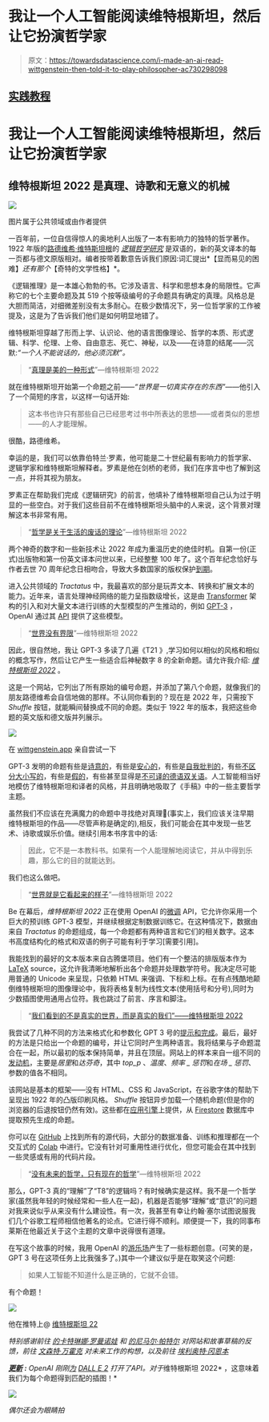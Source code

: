# 我让一个人工智能阅读维特根斯坦，然后让它扮演哲学家

> 原文：<https://towardsdatascience.com/i-made-an-ai-read-wittgenstein-then-told-it-to-play-philosopher-ac730298098>

## [实践教程](https://towardsdatascience.com/tagged/hands-on-tutorials)

# 我让一个人工智能阅读维特根斯坦，然后让它扮演哲学家

## 维特根斯坦 2022 是真理、诗歌和无意义的机械

![](img/08966fb73589072e19abf4785f0cd1f4.png)

图片属于公共领域或由作者提供

一百年前，一位自信得惊人的奥地利人出版了一本有影响力的独特的哲学著作。1922 年版的[路德维希·维特斯坦根](https://en.wikipedia.org/wiki/Ludwig_Wittgenstein)的 [*逻辑哲学研究*](https://en.wikipedia.org/wiki/Tractatus_Logico-Philosophicus) 是双语的，新的英文译本的每一页都与德文原版相对。编者按带着歉意告诉我们原因:词汇提出*【显而易见的困难】*还有那个*【奇特的文学性格】*。

《逻辑推理》是一本雄心勃勃的书。它涉及语言、科学和思想本身的局限性。它声称它的七个主要命题及其 519 个按等级编号的子命题具有确定的真理。风格总是大胆而简洁，对细微差别没有太多耐心。在极少数情况下，另一位哲学家的工作被提及，这是为了告诉我们他们是如何明显地错了。

维特根斯坦穿越了形而上学、认识论、他的语言图像理论、哲学的本质、形式逻辑、科学、伦理、上帝、自由意志、死亡、神秘，以及——在诗意的结尾——沉默:*“一个人不能说话的，他必须沉默”。*

> “[真理是美的一种形式](https://wittgenstein.app/JFrZDuVAAGNaHE0lo9SK)”—维特根斯坦 2022

就在维特根斯坦开始第一个命题之前——*“世界是一切真实存在的东西”*——他引入了一个简短的序言，以这样一句话开始:

> 这本书也许只有那些自己已经思考过书中所表达的思想——或者类似的思想——的人才能理解。

很酷，路德维希。

幸运的是，我们可以依靠伯特兰·罗素，他可能是二十世纪最有影响力的哲学家、逻辑学家和维特根斯坦解释者。罗素是他在剑桥的老师，我们在序言中也了解到这一点，并将其视为朋友。

罗素正在帮助我们完成《逻辑研究》的前言，他填补了维特根斯坦自己认为过于明显的一些空白。对于我们这些目前不在维特根斯坦头脑中的人来说，这个背景对理解这本书非常有用。

> “[哲学是关于生活的废话的理论](https://wittgenstein.app/OjFZKLU70qGTFA1dRMxk)”—维特根斯坦 2022

两个神奇的数字和一些新技术让 2022 年成为重温历史的绝佳时机。自第一份(正式)出版物和第一份英文译本问世以来，已经整整 100 年了。这个百年纪念恰好与作者去世 70 周年纪念日相吻合，导致大多数国家的版权保护[到期](https://en.wikipedia.org/wiki/Public_domain#Public_domain_books)。

进入公共领域的 *Tractatus* 中，我最喜欢的部分是玩弄文本、转换和扩展文本的能力。近年来，语言处理神经网络的能力呈指数级增长，这是由 [Transformer](https://ai.googleblog.com/2017/08/transformer-novel-neural-network.html) 架构的引入和对大量文本进行训练的大型模型的产生推动的，例如 [GPT-3](https://en.wikipedia.org/wiki/GPT-3) ，OpenAI 通过其 [API](https://openai.com/api/) 提供了这些模型。

> “[世界没有界限](https://wittgenstein.app/O6OcZhMcSD55VgXzWkLk)”—维特根斯坦 2022

因此，很自然地，我让 GPT-3 多读了几遍《T21 》,学习如何以相似的风格和相似的概念写作，然后让它产生一些适合后神秘数字 8 的全新命题。请允许我介绍: [*维特根斯坦 2022*](https://wittgenstein.app) 。

这是一个网站，它列出了所有原始的编号命题，并添加了第八个命题，就像我们的朋友路德维希会自信地做的那样。不认同你看到的？现在是 2022 年，只需按下 *Shuffle* 按钮，就能瞬间替换成不同的命题。类似于 1922 年的版本，我把这些命题的英文版和德文版并列展示。

![](img/90b947e06567470a71cb3a1fd3738664.png)

在 [wittgenstein.app](http://wittgenstein.app) 亲自尝试一下

GPT-3 发明的命题有些是[诗意的](https://wittgenstein.app/JFrZDuVAAGNaHE0lo9SK)，有些是[安心的](https://wittgenstein.app/nH0ClPCSsJqpjLr92N8Q)，有些是[自我批判的](https://wittgenstein.app/IKrkGIgUXBZ2nW3olm2D)，有些[不区分大小写的](https://wittgenstein.app/3KR6K4wfp2VwnoqUnQE9)，有些是[假的](https://wittgenstein.app/Rf9z8HbA7kBEoT3F1aV1)，有些甚至显得是[不可译的德语双关语](https://wittgenstein.app/1TQcDQYM7xuDwZBc3MIE)。人工智能相当好地模仿了维特根斯坦和译者的风格，并且明确地吸取了《手稿》中的一些主要哲学主题。

虽然我们不应该在充满魔力的命题中寻找绝对真理🎱(事实上，我们应该关注早期维特根斯坦的作品——尽管声称是确定的),相反，我们可能会在其中发现一些艺术、诗歌或娱乐价值。继续引用本书序言中的话:

> 因此，它不是一本教科书。如果有一个人能理解地阅读它，并从中得到乐趣，那么它的目的就能达到。

我们也这么做吧。

> “[世界就是它看起来的样子](https://wittgenstein.app/nH0ClPCSsJqpjLr92N8Q)”—维特根斯坦 2022

Be 在幕后，*维特根斯坦 2022* 正在使用 OpenAI 的[微调](https://beta.openai.com/docs/guides/fine-tuning) API，它允许你采用一个巨大的预训练 GPT-3 模型，并继续根据定制数据训练它。在这种情况下，数据由来自 *Tractatus* 的命题组成，每一个命题都有两种语言和它们的相关数字。这本书高度结构化的格式和双语的例子可能有利于学习[需要引用]。

我能找到的最好的文本版本来自古腾堡项目。他们有一个整洁的排版版本作为 [LaTeX](https://en.wikipedia.org/wiki/LaTeX) source，这允许我清晰地解析出各个命题并处理数学符号。我决定尽可能用普通的 Unicode 来呈现，只依赖 HTML 来强调、下标和上标。在有点残酷地颠倒维特根斯坦的图像理论中，我将表格复制为线性文本(使用括号和分号),同时为少数插图使用通用占位符。我也跳过了前言、序言和脚注。

> “[我们看到的不是真实的世界，而是真实的我们”——维特根斯坦 2022](https://wittgenstein.app/GZqNyB0ztimMxtcHP8oB)

我尝试了几种不同的方法来格式化和参数化 GPT 3 号的[提示和完成](https://beta.openai.com/docs/introduction/prompts-and-completions)。最后，最好的方法是只给出一个命题的编号，并让它同时产生两种语言。我将结果与子命题混合在一起，所以最初的版本保持简单，并且在顶层。网站上的样本来自一组不同的[发动机](https://beta.openai.com/docs/engines)，主要是*居里*和*达芬奇*，其中 *top_p* 、*温度*、*频率 _ 惩罚*和*在场 _ 惩罚*、参数的值各不相同。

该网站是基本的框架——没有 HTML、CSS 和 JavaScript，在谷歌字体的帮助下呈现出 1922 年的凸版印刷风格。 *Shuffle* 按钮异步加载一个随机命题(但是你的浏览器的后退按钮仍然有效)。这些都在[应用引擎](https://cloud.google.com/appengine/docs/standard/python3/runtime)上提供，从 [Firestore](https://firebase.google.com/docs/firestore) 数据库中提取预先生成的命题。

你可以在 [GitHub](https://github.com/maxbbraun/wittgenstein) 上找到所有的源代码，大部分的数据准备、训练和推理都在一个交互式的 [Colab](https://colab.research.google.com/github/maxbbraun/wittgenstein/blob/main/data.ipynb) 中进行。它没有针对可重用性进行优化，但您可能会在其中找到一些灵感或有用的代码片段。

> “[没有未来的哲学，只有现在的哲学](https://wittgenstein.app/tr9FII8pkKrwAVmF74vO)”—维特根斯坦 2022

那么，GPT-3 真的“理解”了“T8”的逻辑吗？有时候确实是这样。我不是一个哲学家(虽然我年轻的时候经常和一些人在一起)，机器是否能够“理解”或“意识”的问题对我来说似乎从来没有什么建设性。有一次，我甚至有幸让约翰·塞尔试图说服我们几个谷歌工程师相信他著名的论点。它进行得不顺利。顺便提一下，我的同事布莱斯在他最近关于这个主题的文章中说得很有道理。

[](https://medium.com/@blaisea/do-large-language-models-understand-us-6f881d6d8e75)  

在写这个故事的时候，我用 OpenAI 的[游乐场](https://beta.openai.com/playground)产生了一些标题创意。(可笑的是，GPT 3 号在这项任务上比我强多了。)其中一个建议似乎是在取笑这个问题:

> 如果人工智能不知道什么是正确的，它就不会错。

有个命题！

![](img/23a1bdfead8a38fe946d6c488ec16141.png)

他在推特上@ [维特根斯坦 22](https://twitter.com/Wittgenstein22)

*特别感谢前往* [*的卡特琳娜·罗曼诺娃*](https://twitter.com/katrmnv) *和* [*的尼马尔·帕特尔*](https://twitter.com/nirmalpatel) *对网站和故事草稿的反馈，前往* [*文森特·万霍克*](https://vanhoucke.medium.com) *对未来工作的构想，以及前往* [*埃利奥特·冈恩*](https://medium.com/@elliot.j.gunn)*[*本*](https://benzbox.medium.com)*

*[**更新**](https://twitter.com/maxbraun/status/1591098449675501568) **:** OpenAI 刚刚[为](https://openai.com/blog/dall-e-api-now-available-in-public-beta/) [DALL E 2](https://openai.com/dall-e-2/) 打开了API。对于*维特根斯坦 2022* ，这意味着我们为每个命题得到匹配的插图！*

*![](img/ce37c4789d76b5c21227ca43b840d63f.png)*

*偶尔还会为眼睛拍*